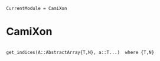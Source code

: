 ```@meta
CurrentModule = CamiXon
```

# CamiXon

```@index
```

```@docs
get_indices(A::AbstractArray{T,N}, a::T...)  where {T,N}
```
